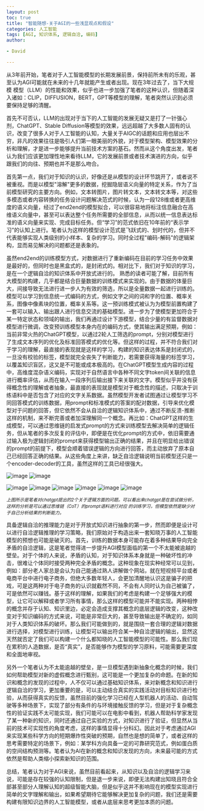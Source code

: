 ```yaml
---
layout: post
toc: true
title: "智能随想-关于AGI的一些浅显观点和假设"
categories: 人工智能
tags: [AGI, 知识体系, 逻辑自洽, 编码]
author:

- David

---
```


从3年前开始，笔者对于人工智能模型的长期发展前景，保持前所未有的乐观，甚至认为AGI可能就在未来的十几年就能产生或者出现。现在3年过去了，当下大规模
模型（LLM）的性能和效果，似乎也进一步加强了笔者的这种认识，但随着深入诸如：CLIP，DIFFUSION，BERT，GPT等模型的理解，笔者突然认识到必须要保持足够的清醒。

首先不可否认，LLM的出现对于当下的人工智能的发展无疑又是打了一针强心剂，ChatGPT、Stable Diffusion等模型的效果，远远超越了大多数人固有的认识，改变了很多人对于人工智能的认知，大量关于AIGC的话题和应用也层出不穷，非凡的效果往往是吸引人们第一眼美丽的外貌，对于模型架构、模型效果的分析和理解，才是进一步能够提升当前技术方案的基石。然而从这个角度出发，笔者认为我们应该更加理性地来看待LLM，它的发展前景或者技术演进的方向，似乎跟我们的向往、预期也并不是那么吻合。

首先第一点，我们对于知识的认识，好像还是从模型的设计环节跳开了，或者说不被重视。而是以模型"溶解"更多的数据，挖掘隐层语义向量的特定关系，作为了当前模型研究的主要方向。例如，文本转图片，图片转文本，文本转文本等，对这些多模态或者内容转换的任务设计问题解决范式的时候，认为一段128维或者更高维度的语义向量，经过了end2end的模型拟合，可以很容易地将标注信息融合在高维语义向量中，甚至可以表达整个任务所需要的全部信息，从而以统一信息表达标准的语义向量来实现、完成目标任务。但“学习”的范式依旧在10年前的“表示学习”的认知上进行。笔者认为这样的模型设计范式是飞跃式的、划时代的，但并不代表能够实现人类级别的小样本、复杂的学习。同时全过程"编码-解码"的逻辑架构，显而易见解决的问题都还是表象的。

虽然end2end的训练模型方式，对数据进行了重新编码在目前的学习任务中效果是最好的，但同时也是黑盒式的，是封闭式的。相对比下，我们对于知识的学习，是在一个逻辑自洽的知识体系中开放式进行的。 熟悉的读者可能了解，目前所有大模型的构建，几乎都是结合巨量数据的训练模式来实现的。由于数据的体量巨大，间接导致无法进行进一步人为有效的筛选，所以是全量数据一起进行训练的。模型可以学习到信息统一式编码的方式，例如文字之间的词和字的位置、概率关系，图像中像素块的位置，概率关系等。这一预训练模式被认为为模型前置构建了一套可以输入、输出跟人进行信息交流的基础模型。进一步为了使模型更加符合于某一特定状态和领域的输出，我们再通过设计下游模型，结合少量的有监督数据对模型进行微调，改变预训练模型本身内在的编码方式，使其输出满足预期，例如：当前非常火热的ChatGPT模型，以通过2轮人工筛选的prompt，分别对模型进行了生成文本序列的优化及标准回答模式的优化等。但这样的过程，并不符合我们对于学习的理解，最直接的表现就是这样的学习，构建的知识表达体系是封闭式的，一旦没有校验的标签，模型就完全丧失了判断能力，若需要获得海量的标签学习，以覆盖知识盲区，这又是不可能或成本极高的。在ChatGPT模型生成内容的过程中，高维度混杂语义编码，实现对于自然语言中各种不同文字token间关联的信息进行概率评估，从而在输入一段序列后输出接下来关联的文字。模型似乎并没有获得概念性的理解或者抽象，最直接的表现就是模型对于概念性的描述，只取决于训练语料中是否包含了对应的文字关系数据。虽然模型开发者试图通过让模型学习不同回答模式的训练数据，用prompt和标准模式的答案的配对数据，引导来优化模型对于问题的回答，但它依然不会从自洽的逻辑知识体系中，通过不断反溃-推断这样的机制，来不断完善或者加深理解同一个概念。再比如：ChatGPT这样的生成模型，可以通过思维链的启发式prompt的方式来训练模型去解决简单的逻辑任务，但从笔者的多次反复的评估中，即便是在优化prompt的方式中，依旧需要通过输入极为逻辑封闭的prompt来获得模型输出正确的结果，并且在明显给出错误的prompt的前提下，模型会顺着错误逻辑的方向进行回答，而主动放弃了原本自己已经回答正确的结果。从这些角度上来讲，缺乏自洽逻辑说明当前模型还只是一个encoder-decoder的工具，虽然这样的工具已经很强大。

![image]({{site.url}}/assets/source/20230203/0_0.jpg)
![image]({{site.url}}/assets/source/20230203/0_1.jpg)


![image]({{site.url}}/assets/source/20230203/1_0.jpg)
![image]({{site.url}}/assets/source/20230203/1_1.jpg)
![image]({{site.url}}/assets/source/20230203/1_2.jpg)
![image]({{site.url}}/assets/source/20230203/1_3.jpg)
![image]({{site.url}}/assets/source/20230203/1_4.jpg)
![image]({{site.url}}/assets/source/20230203/1_5.jpg)

<sub>_上图所示是笔者对chatgpt提出的2个关于逻辑方面的问题。可以看出来chatgpt是在尝试做分析，这样的分析是可以通过思维链（CoT）的prompt语料进行对应
的训练学习，但模型依然是缺少对于自己分析结果的判断能力。_</sub>

具备逻辑自洽的推理能力是对于开放式知识进行抽象的第一步，然而即便是设计可以进行自洽逻辑推理的学习策略，我们原始对于构造出来一套知晓万事的人工智能模型的预想也可能是破灭的。首先，训练的数据本身可能存在着多种结果导向完全矛盾的自洽逻辑，这是笔者觉得进一步提升AGI模型面临的第一个不太能被逾越的壁垒。对于个体的人来说，矛盾的认知，对于知识体系本身就是一种破坏性的冲击，很难让个体同时接受两种完全矛盾的概念。这种现象在现实种经常可以见到，例如：部分老人家总是会认为自己能通过熟人讲解做个网站，就在短视频平台或者电商平台中进行电子商务，但绝大多数年轻人，会更加清醒地认识这是骗子的把戏，可是这两种对于电子商务的认识就截然不同，不会有人同时认为自己被骗了，可是依然可以赚钱。基于这样的理解，如果我们的考虑是构建一个足够强大的模型，让它可以解释或者学习所有事情，那么这样的模型可能并不能实现。两种相悖的概念并存于认知、知识里边，必定会造成支撑其概念的底层逻辑的改变，这种改变对于知识编码的方式来说，可能是非常巨大的，甚至导致输出是不确定的，如同对于人类知识体系的破坏。那么我们可能做到的，就是围绕一套合理的逻辑对数据进行选择，对模型进行训练，让模型可以输出符合某一种自洽逻辑的输出，显然这天然就否定了我们可以构建一个什么都知晓的人工智能模型的可能性。那么我们现在累积的人造数据，是否“真实”，是否能够作为模型的学习原料，可能需要更深度和全面地审视。

另外一个笔者认为不太能逾越的壁垒，是一旦模型遇到新抽象化概念的时候，我们如何帮助模型对新的虚假概念进行甄别，这可能是一个更加复杂的命题。在新的知识和概念的发现的过程中，人不仅可以通过基础知识体系，来对新概念和知识进行逻辑自洽的学习，更加重要的是，可以主动结合真实的实践活动对目标知识进行检验，从而获得真实的反馈，虽然目前的强化学习已经在人型机器人的活动、自动驾驶等多种场景下，实现了部分有条件的与环境接触反馈的学习，但是对于复杂概念性的验证实践不太可能实现，我们可能可以在电影中看到，机器人帮助科学家发现了某一种新的知识，同时还通过自己实验的方式，对知识进行了验证，但显然从当前的技术可实现性的角度考虑，这样的事情显得十分科幻。因此对于考虑通过AGI来实现某些科学方向的短期爆炸性突破的预期，自然也是想的简单了，或者这样的思考需要特定的场景下，例如：某学科方向具备一定的可靠研究范式，例如蛋白质的空间结构预测等。笔者认为AI在新的概念和知识发现的方向，未来最可能的方式依然是帮助人类缩小探索新知识的范围。

总结，笔者认为对于AGI来说，虽然目前看起来，从知识以及自洽的逻辑学习来说，可能是存在较强的认知限制，但是退一步来说，即便无法构建出知晓且符合全部甚至部分人理解认知的超级智能大脑，但是似乎这并不影响现在的模型实现进行简单的文字理解和输出，如果希望期待它能够解决更加复杂的问题，我们还是需要构建有限知识边界的人工智能模型，或者从底层来思考更加本质的问题。
